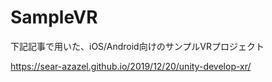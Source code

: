 # SampleVR

下記記事で用いた、iOS/Android向けのサンプルVRプロジェクト

https://sear-azazel.github.io/2019/12/20/unity-develop-xr/

